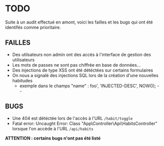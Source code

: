 # TODO

Suite à un audit effectué en amont, voici les failles et les bugs qui ont été identifés comme prioritaire.

## FAILLES

* Des utilsateurs non admin ont des accès à l'interface de gestion des utilisateurs <!-- Corrigé  -->
* Les mots de passes ne sont pas chiffrée en base de données... <!-- Corrigé  -->
* Des injections de type XSS ont été détéctées sur certains formulaires <!-- Corrigé  -->
* On nous a signalé des injections SQL lors de la création d'une nouvelles habitudes <!-- Corrigé  -->
  * exemple dans le champs "name" : foo', 'INJECTED-DESC', NOW()); -- <!-- Corrigé  -->

## BUGS

* Une 404 est détéctée lors de l'accès à l'URL ``/habit/toggle`` <!-- Corrigé  -->
* Fatal error: Uncaught Error: Class "App\Controller\Api\HabitsController" lorsque l'on accède à l'URL  ``/api/habits`` <!-- Corrigé  -->

**ATTENTION : certains bugs n'ont pas été listé**
